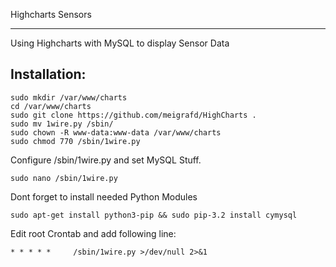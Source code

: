 Highcharts Sensors
****************************************************

Using Highcharts with MySQL to display Sensor Data


Installation:
--------

```
sudo mkdir /var/www/charts
cd /var/www/charts
sudo git clone https://github.com/meigrafd/HighCharts .
sudo mv 1wire.py /sbin/
sudo chown -R www-data:www-data /var/www/charts
sudo chmod 770 /sbin/1wire.py
```
Configure /sbin/1wire.py and set MySQL Stuff.
```
sudo nano /sbin/1wire.py
```
Dont forget to install needed Python Modules
```
sudo apt-get install python3-pip && sudo pip-3.2 install cymysql
```
Edit root Crontab and add following line:
```
* * * * *     /sbin/1wire.py >/dev/null 2>&1
```
